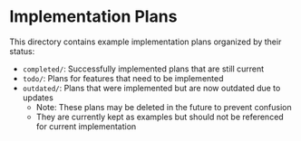 # Implementation Plans

This directory contains example implementation plans organized by their status:

- `completed/`: Successfully implemented plans that are still current
- `todo/`: Plans for features that need to be implemented
- `outdated/`: Plans that were implemented but are now outdated due to updates
  - Note: These plans may be deleted in the future to prevent confusion
  - They are currently kept as examples but should not be referenced for current implementation
